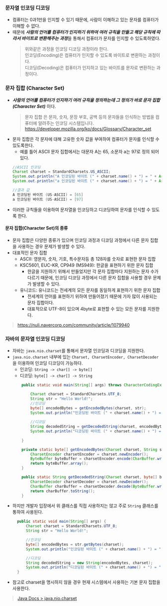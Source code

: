 ### 문자열 인코딩 디코딩

- 컴퓨터는 0과1만을 인지할 수 있기 때문에, 사람이 이해하고 있는 문자를 컴퓨터가 이해할 수 없다.
- 때문에 ***사람의 언어를 컴퓨터가 인지하기 위하여 여러 규칙을 만들고 해당 규칙에 따라서 바이트로 변환해주는 과정***을 통해서 컴퓨터가 문자를 인지할 수 있도록하였다.
  > 위와같은 과정을 인코딩 디코딩 과정이라 한다. <br/>
  > 인코딩(Encoding)은 컴퓨터가 인지할 수 있도록 바이트로 변환하는 과정이다. <br/>
  > 디코딩(Decoding)은 컴퓨터가 인지하고 있는 바이트를 문자로 변환하는 과정이다.

### 문자 집합 (Character Set)

- ***사람의 언어를 컴퓨터가 인지하기 여러 규칙을 정의하는데 그 정의가 바로 문자 집합(Character Set)*** 이다.
  > 문자 집합 은 문자, 숫자, 문장 부호, 공백 등의 문자들을 인식하는 방법을 컴퓨터에 알려주는 인코딩 시스템입니다. <br>
  > https://developer.mozilla.org/ko/docs/Glossary/Character_set
- 문자 집합은 각 문자에 대해 고유한 숫자 값을 부여하여 컴퓨터가 문자를 인식할 수 있도록한다.
    - 예를 틀어 ASCII 문자 집합에서는 대문자 A는 65, 소문자 a는 97로 정의 되어 있다.
  ```java
  //ASCII 인코딩
  Charset charset = StandardCharsets.US_ASCII;
  System.out.println("A 인코딩된 바이트 (" + charset.name() + ") = " + Arrays.toString("A".getBytes(charset)));
  System.out.println("a 인코딩된 바이트 (" + charset.name() + ") = " + Arrays.toString("a".getBytes(charset)));
  
  //결과 값
  A 인코딩된 바이트 (US-ASCII) = [65]
  a 인코딩된 바이트 (US-ASCII) = [97] 
  ```
- 이러한 규칙들을 이용하여 문자열을 인코딩하고 디코딩하여 문자를 인식할 수 있도록 한다.

#### 문자 집합(Character Set)의 종류

- 문자 집합은 다양한 종류가 있으며 인코딩 과정과 디코딩 과정에서 다른 문자 집합을 사용하는 경우 문제가 발생할 수 있다.
- 대표적인 문자 집합
    - ASCII: 영문자, 숫자, 기호, 특수문자등 총 128자를 숫자로 표현한 문자 집합
    - KSC5601, EUC-KR, CP949 (MS949): 한글을 표현하기 위한 문자 집합
        - 한글을 지원하기 위해서 만들었지만 각 문자 집합마다 지원하는 문자 수가 다르기 때문에, 인코딩 디코딩 과정에서 다른 문자 집합을 사용할 경우 문제가 발생할 수 있다.
    - 유니코드: 유니코드는 전세계의 모든 문자를 동일하게 표현하기 위한 문자 집합
        - 전세계의 언어를 표현하기 위하여 만들어졌기 때문에 가자 많이 사용되는 문자 집합이다.
        - 대표적으로 UTF-8이 있으며 4byte로 표현할 수 있는 모든 문자를 지원한다.

> https://nuli.navercorp.com/community/article/1079940

### 자바의 문자열 인코딩 디코딩

- 자바는 `java.nio.charset`를 통해서 문자열 인코딩과 디코딩을 지원한다.
- `java.nio.charset` 내부에 있는 `Charset, CharsetEncoder, CharsetDecoder`을 이용하여 인코딩 디코딩이 가능하다.
    - 인코딩: `String -> char[] -> byte[]`
    - 디코딩: `byte[] -> char[] -> String`
  ```java
      public static void main(String[] args) throws CharacterCodingException {
  
          Charset charset = StandardCharsets.UTF_8;
          String str = "Hello World!";
          //인코딩
          byte[] encodedBytes = getEncodedBytes(charset, str);
          System.out.println("인코딩된 바이트 (" + charset.name() + ") = " + Arrays.toString(encodedBytes));
          
          //디코딩
          String decodedString = getDecodedString(charset, encodedBytes);
          System.out.println("디코딩된 바이트 (" + charset.name() + ") = " + decodedString);
          
      }
  
      private static byte[] getEncodedBytes(Charset charset, String str) throws CharacterCodingException {
          CharsetEncoder charsetEncoder = charset.newEncoder();
          ByteBuffer byteBuffer = charsetEncoder.encode(CharBuffer.wrap(str));
          return byteBuffer.array();
      }
  
      public static String getDecodedString(Charset charset, byte[] bytes) throws CharacterCodingException {
          CharsetDecoder charsetDecoder = charset.newDecoder();
          CharBuffer charBuffer = charsetDecoder.decode(ByteBuffer.wrap(bytes));
          return charBuffer.toString();
      }
  ```
- 하지만 개발자 입장에서 위 클래스를 직접 사용하지는 않고 주로 `String` 클래스를 통하여 사용된다.
  ```java
    public static void main(String[] args) {
        Charset charset = StandardCharsets.UTF_8;
        String str = "Hello World!";

        //인코딩
        byte[] encodedBytes = str.getBytes(charset);
        System.out.println("인코딩된 바이트 (" + charset.name() + ") = " + Arrays.toString(encodedBytes));

        //디코딩
        String decodedString = new String(encodedBytes, charset);
        System.out.println("디코딩된 바이트 (" + charset.name() + ") = " + decodedString);
    }
  ```
- 참고로 charset을 명시하지 않을 경우 현재 시스템에서 사용하는 기본 문자 집합을 사용한다.

> [Java Docs > java.nio.charset](https://docs.oracle.com/en/java/javase/21//docs/api/java.base/java/nio/charset/package-summary.html)